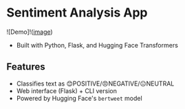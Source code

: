 # Sentiment Analysis App  
![Demo]!([image](https://github.com/user-attachments/assets/82c3a779-9a6a-4054-af75-6f798686cae5))  
- Built with Python, Flask, and Hugging Face Transformers  
## Features  
- Classifies text as 😊POSITIVE/😠NEGATIVE/😐NEUTRAL  
- Web interface (Flask) + CLI version  
- Powered by Hugging Face's `bertweet` model  
